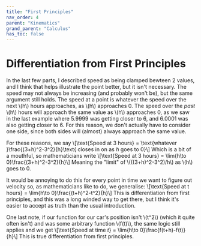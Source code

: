 ```yaml
---
title: "First Principles"
nav_order: 4
parent: "Kinematics"
grand_parent: "Calculus"
has_toc: false
---
```


# Differentiation from First Principles

In the last few parts, I described speed as being clamped bewteen 2 values, and I think that helps illustrate the point better, but it isn't necessary.
The speed may not always be increasing (and probably won't be), but the same argument still holds.
The speed at a point is whatever the speed over the next \\(h\\) hours approaches, as \\(h\\) approaches 0.
The speed over the *past* \\(h\\) hours will approach the same value as \\(h\\) approaches 0, as we saw in the last example where 5.9999 was getting closer to 6,
and 6.0001 was also getting closer to 6. For this reason, we don't actually have to consider one side, since both sides will (almost) always approach the same value.

For these reasons, we say
\\[\text{Speed at 3 hours} = \text{whatever }\frac{(3+h)^2-3^2}{h}\text{ closes in on as $h$ goes to 0}\\]
Which is a bit of a mouthful, so mathematicians write
\\[\text{Speed at 3 hours} = \lim{h\to 0}\frac{(3+h)^2-3^2}{h}\\]
Meaning the "limit" of \\(((3+h)^2-3^2)/h\\) as \\(h\\) goes to 0.

It would be annoying to do this for every point in time we want to figure out velocity so, as mathematicians like to do, we generalise:
\\[\text{Speed at t hours} = \lim{h\to 0}\frac{(t+h)^2-t^2}{h}\\]
This is differentiation from first principles, and this was a long winded way to get there, but I think it's easier to accept as truth than the usual introduction.

One last note, if our function for our car's position isn't \\(t^2\\) (which it quite often isn't) and was some arbitrary function \\(f(t)\\), the same logic still applies and we get
\\[\text{Speed at time $t$} = \lim{h\to 0}\frac{f(t+h)-f(t)}{h}\\]
This is true differentiation from first principles.
